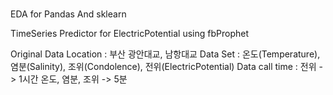 #
EDA for Pandas And sklearn

TimeSeries Predictor for ElectricPotential using fbProphet

Original Data Location : 부산 광안대교, 남항대교
Data Set : 온도(Temperature), 염분(Salinity), 조위(Condolence), 전위(ElectricPotential)
Data call time : 전위 -> 1시간
                 온도, 염분, 조위 -> 5분
